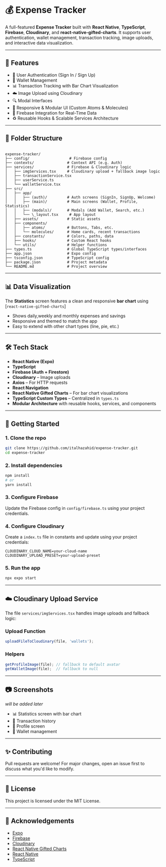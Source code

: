 # 💰 Expense Tracker

A full-featured **Expense Tracker** built with **React Native**, **TypeScript**, **Firebase**, **Cloudinary**, and **react-native-gifted-charts**. It supports user authentication, wallet management, transaction tracking, image uploads, and interactive data visualization.

---

## 🚀 Features

- 🔐 User Authentication (Sign In / Sign Up)
- 💼 Wallet Management
- 📊 Transaction Tracking with Bar Chart Visualization
- ☁️ Image Upload using Cloudinary
- 🔍 Modal Interfaces 
- 📱 Responsive & Modular UI (Custom Atoms & Molecules)
- 🔗 Firebase Integration for Real-Time Data
- ♻️ Reusable Hooks & Scalable Services Architecture

---

## 📁 Folder Structure

```

expense-tracker/
├── config/                  # Firebase config
├── contexts/               # Context API (e.g. Auth)
├── services/               # Firebase & Cloudinary logic
│   ├── imgServices.tsx     # Cloudinary upload + fallback image logic
│   ├── transactionService.tsx
│   ├── userService.ts
│   └── walletService.tsx
├── src/
│   ├── app/
│   │   ├── (auth)/         # Auth screens (SignIn, SignUp, Welcome)
│   │   ├── (main)/         # Main screens (Wallet, Profile, Statistics)
│   │   ├── (modals)/       # Modals (Add Wallet, Search, etc.)
│   │   └── \_layout.tsx     # App layout
│   ├── assets/             # Static assets
│   ├── components/
│   │   ├── atoms/          # Buttons, Tabs, etc.
│   │   └── molecules/      # Home cards, recent transactions
│   ├── constants/          # Colors, paths, data
│   ├── hooks/              # Custom React hooks
│   └── utils/              # Helper functions
├── types.ts                # Global TypeScript types/interfaces
├── app.json                # Expo config
├── tsconfig.json           # TypeScript config
├── package.json            # Project metadata
└── README.md               # Project overview

````

---

## 📊 Data Visualization

The **Statistics** screen features a clean and responsive **bar chart** using [`react-native-gifted-charts`]
- Shows daily,weekly and monthly expenses and savings
- Responsive and themed to match the app
- Easy to extend with other chart types (line, pie, etc.)

---

## 🛠️ Tech Stack

- **React Native (Expo)**
- **TypeScript**
- **Firebase (Auth + Firestore)**
- **Cloudinary** – Image uploads
- **Axios** – For HTTP requests
- **React Navigation**
- **React Native Gifted Charts** – For bar chart visualizations
- **TypeScript Custom Types** – Centralized in `types.ts`
- **Modular Architecture** with reusable hooks, services, and components

---

## 🔧 Getting Started

### 1. Clone the repo

```bash
git clone https://github.com/italhazahid/expense-tracker.git
cd expense-tracker
````

### 2. Install dependencies

```bash
npm install
# or
yarn install
```

### 3. Configure Firebase

Update the Firebase config in `config/firebase.ts` using your project credentials.

### 4. Configure Cloudinary

Create a `index.ts` file in constants and update using your project credentials:

```env
CLOUDINARY_CLOUD_NAME=your-cloud-name
CLOUDINARY_UPLOAD_PRESET=your-upload-preset
```


### 5. Run the app

```bash
npx expo start
```

---

## ☁️ Cloudinary Upload Service

The file `services/imgServices.tsx` handles image uploads and fallback logic:

### Upload Function

```ts
uploadFileToCloudinary(file, 'wallets');
```

### Helpers

```ts
getProfileImage(file); // fallback to default avatar
getWalletImage(file);  // fallback to null
```

---

## 📷 Screenshots

*will be added later*

* 📊 Statistics screen with bar chart
* 🧾 Transaction history
* 👤 Profile screen
* 💼 Wallet management


---

## ✨ Contributing

Pull requests are welcome! For major changes, open an issue first to discuss what you'd like to modify.

---

## 📄 License

This project is licensed under the MIT License.

---

## 🙌 Acknowledgements

* [Expo](https://expo.dev/)
* [Firebase](https://firebase.google.com/)
* [Cloudinary](https://cloudinary.com/)
* [React Native Gifted Charts](https://github.com/SimformSolutionsPvtLtd/react-native-gifted-charts)
* [React Native](https://reactnative.dev/)
* [TypeScript](https://www.typescriptlang.org/)

